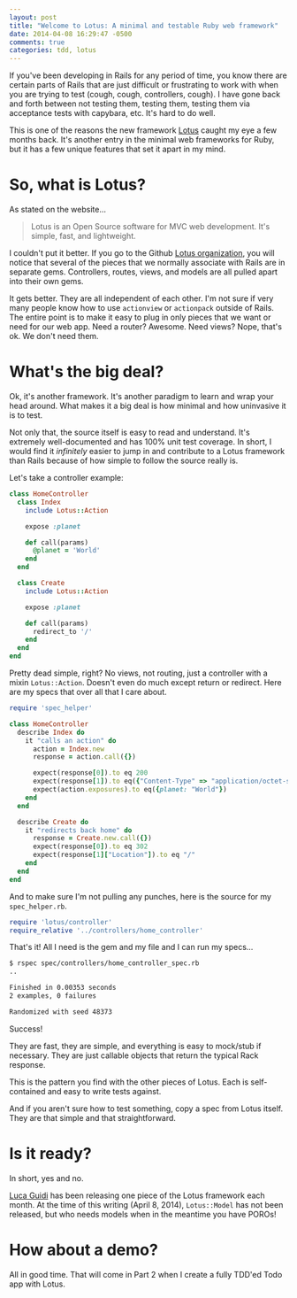 ```yaml
---
layout: post
title: "Welcome to Lotus: A minimal and testable Ruby web framework"
date: 2014-04-08 16:29:47 -0500
comments: true
categories: tdd, lotus
---
```


If you've been developing in Rails for any period of time, you know there are certain parts of Rails that are just difficult or frustrating to work with when you are trying to test (cough, cough, controllers, cough). I have gone back and forth between not testing them, testing them, testing them via acceptance tests with capybara, etc. It's hard to do well.

This is one of the reasons the new framework [Lotus](http://lotusrb.org/) caught my eye a few months back. It's another entry in the minimal web frameworks for Ruby, but it has a few unique features that set it apart in my mind.

# So, what is Lotus?

As stated on the website...

> Lotus is an Open Source software for MVC web development. It's simple, fast, and lightweight.

I couldn't put it better. If you go to the Github [Lotus organization](https://github.com/lotus/), you will notice that several of the pieces that we normally associate with Rails are in separate gems. Controllers, routes, views, and models are all pulled apart into their own gems.

It gets better. They are all independent of each other. I'm not sure if very many people know how to use `actionview` or `actionpack` outside of Rails. The entire point is to make it easy to plug in only pieces that we want or need for our web app. Need a router? Awesome. Need views? Nope, that's ok. We don't need them.

# What's the big deal?

Ok, it's another framework. It's another paradigm to learn and wrap your head around. What makes it a big deal is how minimal and how uninvasive it is to test.

Not only that, the source itself is easy to read and understand. It's extremely well-documented and has 100% unit test coverage. In short, I would find it *infinitely* easier to jump in and contribute to a Lotus framework than Rails because of how simple to follow the source really is.

Let's take a controller example:

```ruby controllers/home_controller.rb
class HomeController
  class Index
    include Lotus::Action

    expose :planet

    def call(params)
      @planet = 'World'
    end
  end

  class Create
    include Lotus::Action

    expose :planet

    def call(params)
      redirect_to '/'
    end
  end
end
```

Pretty dead simple, right? No views, not routing, just a controller with a mixin `Lotus::Action`. Doesn't even do much except return or redirect. Here are my specs that over all that I care about.


```ruby spec/controllers/home_controller_spec.rb
require 'spec_helper'

class HomeController
  describe Index do
    it "calls an action" do
      action = Index.new
      response = action.call({})

      expect(response[0]).to eq 200
      expect(response[1]).to eq({"Content-Type" => "application/octet-stream"})
      expect(action.exposures).to eq({planet: "World"})
    end
  end

  describe Create do
    it "redirects back home" do
      response = Create.new.call({})
      expect(response[0]).to eq 302
      expect(response[1]["Location"]).to eq "/"
    end
  end
end
```

And to make sure I'm not pulling any punches, here is the source for my `spec_helper.rb`.

```ruby spec_helper.rb
require 'lotus/controller'
require_relative '../controllers/home_controller'
```

That's it! All I need is the gem and my file and I can run my specs...

```bash
$ rspec spec/controllers/home_controller_spec.rb
..

Finished in 0.00353 seconds
2 examples, 0 failures

Randomized with seed 48373
```

Success!

They are fast, they are simple, and everything is easy to mock/stub if necessary. They are just callable objects that return the typical Rack response.

This is the pattern you find with the other pieces of Lotus. Each is self-contained and easy to write tests against.

And if you aren't sure how to test something, copy a spec from Lotus itself. They are that simple and that straightforward.

# Is it ready?

In short, yes and no.

[Luca Guidi](https://github.com/jodosha) has been releasing one piece of the Lotus framework each month. At the time of this writing (April 8, 2014), `Lotus::Model` has not been released, but who needs models when in the meantime you have POROs!

# How about a demo?

All in good time. That will come in Part 2 when I create a fully TDD'ed Todo app with Lotus.
